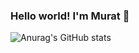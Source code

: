 ### Hello world! I'm Murat 👋

![Anurag's GitHub stats](https://github-readme-stats.vercel.app/api?username=anuraghazra&show_icons=true&theme=radical)





